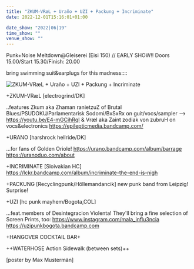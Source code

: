 ```yaml
---
title: "ZKUM-VRæL + Uraño + UZI + Packung + Incriminate"
date: 2022-12-01T15:16:01+01:00

date_show: "2022|06|19"
time_show: ""
venue_show: ""
---
```


Punk+Noise Meltdown@Gleiserei (Eisi 150) // EARLY SHOW!! 
Doors 15.00/Start 15.30/Finish: 20.00

bring swimming suit&earplugs for this madness::::

![ZKUM-VRæL + Uraño + UZI + Packung + Incriminate](../../posters/2022-06-19.jpg)

+ZKUM-VRæL
[electrogrind/DK]

..features Zkum aka Zhaman ranietzuZ of Brutal Blues/PSUDOKU/Parlamentarisk Sodomi/BxSxRx on guit/vocs/sampler —> https://youtu.be/E4-mGCihRqI
& Vræl aka Zaint zodiak von zubruH on vocs&electronics
https://epilepticmedia.bandcamp.com/

+URANO
[harshrock hellride/DK]

…for fans of Golden Oriole!
https://urano.bandcamp.com/album/barrage
https://uranoduo.com/about

+INCRIMINATE
[Sloivakian HC]
https://lckr.bandcamp.com/album/incriminate-the-end-is-nigh

+PACKUNG
[Recyclingpunk/Höllemandancik]
new punk band from Leipzig! Surprise!

+UZI
[hc punk mayhem/Bogota,COL]

…feat.members of Desintegracion Violenta! They'll bring a fine selection of Screen Prints, too: https://www.instagram.com/mala_influ3ncia
https://uzipunkbogota.bandcamp.com


+HANGOVER COCKTAIL BAR+

++WATERHOSE Action Sidewalk (between sets)++


[poster by Max Mustermän]
